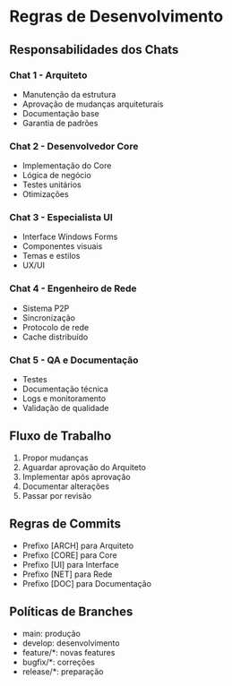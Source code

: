 # Regras de Desenvolvimento

## Responsabilidades dos Chats

### Chat 1 - Arquiteto
- Manutenção da estrutura
- Aprovação de mudanças arquiteturais
- Documentação base
- Garantia de padrões

### Chat 2 - Desenvolvedor Core
- Implementação do Core
- Lógica de negócio
- Testes unitários
- Otimizações

### Chat 3 - Especialista UI
- Interface Windows Forms
- Componentes visuais
- Temas e estilos
- UX/UI

### Chat 4 - Engenheiro de Rede
- Sistema P2P
- Sincronização
- Protocolo de rede
- Cache distribuído

### Chat 5 - QA e Documentação
- Testes
- Documentação técnica
- Logs e monitoramento
- Validação de qualidade

## Fluxo de Trabalho
1. Propor mudanças
2. Aguardar aprovação do Arquiteto
3. Implementar após aprovação
4. Documentar alterações
5. Passar por revisão

## Regras de Commits
- Prefixo [ARCH] para Arquiteto
- Prefixo [CORE] para Core
- Prefixo [UI] para Interface
- Prefixo [NET] para Rede
- Prefixo [DOC] para Documentação

## Políticas de Branches
- main: produção
- develop: desenvolvimento
- feature/*: novas features
- bugfix/*: correções
- release/*: preparação